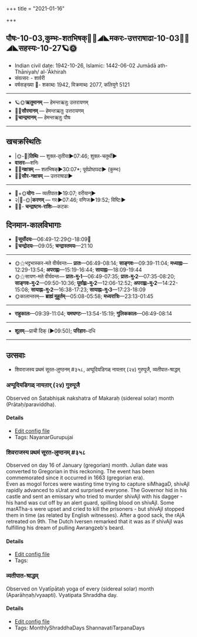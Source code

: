+++
title = "2021-01-16"

+++
## पौषः-10-03,कुम्भः-शतभिषक्🌛🌌◢◣मकरः-उत्तराषाढा-10-03🌌🌞◢◣सहस्यः-10-27🪐🌞
- Indian civil date: 1942-10-26, Islamic: 1442-06-02 Jumādā ath-Thāniyah/ al-ʾĀkhirah
- संवत्सरः - शार्वरी
- वर्षसङ्ख्या 🌛- शकाब्दः 1942, विक्रमाब्दः 2077, कलियुगे 5121
___________________
- 🪐🌞**ऋतुमानम्** — हेमन्तऋतुः उत्तरायणम्
- 🌌🌞**सौरमानम्** — हेमन्तऋतुः उत्तरायणम्
- 🌛**चान्द्रमानम्** — हेमन्तऋतुः पौषः
___________________


## खचक्रस्थितिः
- |🌞-🌛|**तिथिः** — शुक्ल-तृतीया►07:46; शुक्ल-चतुर्थी►  
- **वासरः**—शनिः  
- 🌌🌛**नक्षत्रम्** — शतभिषक्►30:07*; पूर्वप्रोष्ठपदा► (कुम्भः)  
- 🌌🌞**सौर-नक्षत्रम्** — उत्तराषाढा►  
___________________
- 🌛+🌞**योगः** — व्यतीपातः►19:07; वरीयान्►  
- २|🌛-🌞|**करणम्** — गरः►07:46; वणिजः►19:52; विष्टिः►  
- 🌌🌛- **चन्द्राष्टम-राशिः**—कटकः  


## दिनमान-कालविभागाः
- 🌅**सूर्योदयः**—06:49-12:29🌞️-18:09🌇  
- 🌛**चन्द्रोदयः**—09:05; **चन्द्रास्तमयः**—21:10  
___________________
- 🌞⚝भट्टभास्कर-मते वीर्यवन्तः— **प्रातः**—06:49-08:14; **साङ्गवः**—09:39-11:04; **मध्याह्नः**—12:29-13:54; **अपराह्णः**—15:19-16:44; **सायाह्नः**—18:09-19:44  
- 🌞⚝सायण-मते वीर्यवन्तः— **प्रातः-मु॰1**—06:49-07:35; **प्रातः-मु॰2**—07:35-08:20; **साङ्गवः-मु॰2**—09:50-10:36; **पूर्वाह्णः-मु॰2**—12:06-12:52; **अपराह्णः-मु॰2**—14:22-15:08; **सायाह्नः-मु॰2**—16:38-17:23; **सायाह्नः-मु॰3**—17:23-18:09  
- 🌞कालान्तरम्— **ब्राह्मं मुहूर्तम्**—05:08-05:58; **मध्यरात्रिः**—23:13-01:45  
___________________
- **राहुकालः**—09:39-11:04; **यमघण्टः**—13:54-15:19; **गुलिककालः**—06:49-08:14  
___________________
- **शूलम्**—प्राची दिक् (►09:50); **परिहारः**–दधि  
___________________

## उत्सवाः
- शिवराजस्य प्रथमं सूरत-लुण्ठनम् #३५८, अप्पूदियडिगळ् नायऩार् (२४) गुरुपूजै, व्यतीपात-श्राद्धम्
### अप्पूदियडिगळ् नायऩार् (२४) गुरुपूजै

Observed on Śatabhiṣak nakshatra of Makaraḥ (sidereal solar) month (Prātaḥ/paraviddha). 

#### Details
- [Edit config file](https://github.com/jyotisham/adyatithi/tree/master/mahApuruSha/nAyanAr/sidereal_solar_month/nakshatra/10/24/appUdiyaDigaL%20nAyan2Ar%20%2824%29%20gurupUjai.toml)
- Tags: NayanarGurupujai


### शिवराजस्य प्रथमं सूरत-लुण्ठनम् #३५८

Observed on day 16 of January (gregorian) month. Julian date was converted to Gregorian in this reckoning. The event has been commemorated since it occurred in 1663 (gregorian era).  
Even as mogol forces were wasting time trying to capture siMhagaD, shivAjI rapidly advanced to sUrat and surprised everyone. The Governor hid in his castle and sent an emissary who tried to murder shivAjI with his dagger - his hand was cut off by an alert guard, spilling blood on shivAjI. Some marATha-s were upset and cried to kill the prisoners - but shivAjI stopped them in time (as related by English witnesses). After a good sack, the rAjA retreated on 9th. The Dutch Iversen remarked that it was as if shivAjI was fulfilling his dream of pulling Awrangzeb's beard.

#### Details
- [Edit config file](https://github.com/jyotisham/adyatithi/tree/master/mahApuruSha/xatra-later/gregorian/day/01/16/shivarAjasya_prathamam_sUrata-luNThanam.toml)
- Tags: 


### व्यतीपात-श्राद्धम्

Observed on Vyatīpātaḥ yoga of every (sidereal solar) month (Aparāhṇaḥ/vyaapti). Vyatipata Shraddha day.

#### Details
- [Edit config file](https://github.com/jyotisham/adyatithi/tree/master/devatA/pitR/sidereal_solar_month/yoga/00/17/vyatIpAta-zrAddham.toml)
- Tags: MonthlyShraddhaDays ShannavatiTarpanaDays



